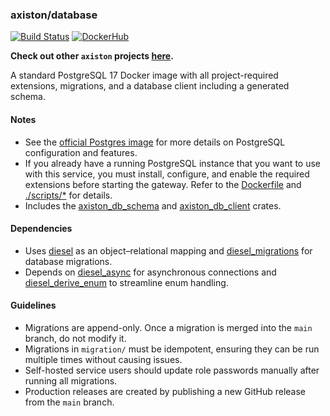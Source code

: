 ### axiston/database

[![Build Status][action-badge]][action-url]
[![DockerHub][docker-badge]][docker-url]

**Check out other `axiston` projects [here](https://github.com/axiston).**

[action-badge]: https://img.shields.io/github/actions/workflow/status/axiston/database/build.yaml?branch=main&label=build&logo=github&style=flat-square
[action-url]: https://github.com/axiston/database/actions/workflows/build.yaml
[docker-badge]: https://img.shields.io/docker/automated/_/postgres?style=flat-square&logo=docker&logoColor=white&color=%232496ED
[docker-url]: https://hub.docker.com/u/axiston/database

A standard PostgreSQL 17 Docker image with all project-required extensions,
migrations, and a database client including a generated schema.

#### Notes

- See the [official Postgres image] for more details on PostgreSQL configuration
  and features.
- If you already have a running PostgreSQL instance that you want to use with
  this service, you must install, configure, and enable the required extensions
  before starting the gateway. Refer to the [Dockerfile][dockerfile] and
  [./scripts/*][scripts] for details.
- Includes the [axiston_db_schema][schema] and [axiston_db_client][client]
  crates.

[official Postgres image]: https://hub.docker.com/_/postgres
[pg_cron]: https://github.com/citusdata/pg_cron
[schema]: https://crates.io/crates/axiston-db-schema
[client]: https://crates.io/crates/axiston-db-client
[dockerfile]: ./Dockerfile
[scripts]: ./scripts/

#### Dependencies

- Uses [diesel][diesel] as an object–relational mapping and
  [diesel_migrations][diesel_migrations] for database migrations.
- Depends on [diesel_async][diesel_async] for asynchronous connections and
  [diesel_derive_enum][diesel_derive_enum] to streamline enum handling.

[diesel]: https://crates.io/crates/diesel
[diesel_migrations]: https://crates.io/crates/diesel_migrations
[diesel_async]: https://crates.io/crates/diesel-async/
[diesel_derive_enum]: https://crates.io/crates/diesel-derive-enum

#### Guidelines

- Migrations are append-only. Once a migration is merged into the `main` branch,
  do not modify it.
- Migrations in `migration/` must be idempotent, ensuring they can be run
  multiple times without causing issues.
- Self-hosted service users should update role passwords manually after running
  all migrations.
- Production releases are created by publishing a new GitHub release from the
  `main` branch.
